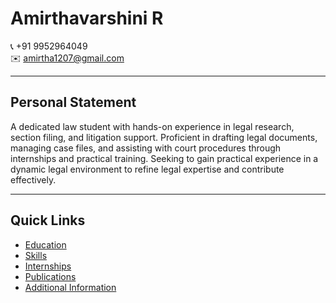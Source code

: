 # Amirthavarshini R

📞 +91 9952964049  
✉️ [amirtha1207@gmail.com](mailto:amirtha1207@gmail.com)  

---

## Personal Statement
A dedicated law student with hands-on experience in legal research, section filing, and litigation support. Proficient in drafting legal documents, managing case files, and assisting with court procedures through internships and practical training. Seeking to gain practical experience in a dynamic legal environment to refine legal expertise and contribute effectively.

---

## Quick Links
- [Education](education.md)
- [Skills](skills.md)
- [Internships](internships.md)
- [Publications](publications.md)
- [Additional Information](additional-info.md)

